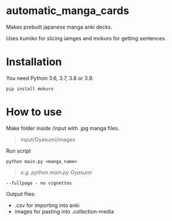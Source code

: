 # automatic_manga_cards
Makes prebuilt japanese manga anki decks. 

Uses kumiko for slicing iamges and mokuro for getting sentences.

# Installation
You need Python 3.6, 3.7, 3.8 or 3.9.
```commandline
pip install mokuro
```

# How to use

Make folder inside /input with .jpg manga files.
>input/Oyasumi/images

Run script
```commandline 
python main.py <manga_name> 
```
>*e.g. python main.py Oyasumi*

```commandline
--fullpage - no vignettes
```
Output files:
+ .csv for importing into anki
+ images for pasting into .collection-media

